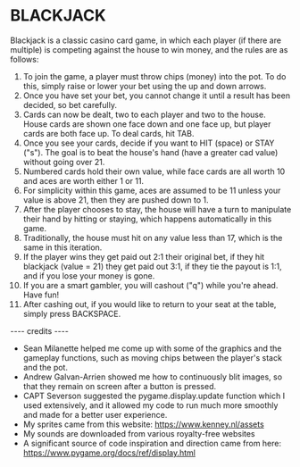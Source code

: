 # BLACKJACK
Blackjack is a classic casino card game, in which each player (if there are multiple) is competing against the house to win money, and the rules are as follows:
1. To join the game, a player must throw chips (money) into the pot.  To do this, simply raise or lower your bet using the up and down arrows.
2. Once you have set your bet, you cannot change it until a result has been decided, so bet carefully.
3. Cards can now be dealt, two to each player and two to the house.  House cards are shown one face down and one face up, but player cards are both face up.  To deal cards, hit TAB.
4. Once you see your cards, decide if you want to HIT (space) or STAY ("s").  The goal is to beat the house's hand (have a greater cad value) without going over 21.
5. Numbered cards hold their own value, while face cards are all worth 10 and aces are worth either 1 or 11. 
6. For simplicity within this game, aces are assumed to be 11 unless your value is above 21, then they are pushed down to 1.
7. After the player chooses to stay, the house will have a turn to manipulate their hand by hitting or staying, which happens automatically in this game.
8. Traditionally, the house must hit on any value less than 17, which is the same in this iteration.
9. If the player wins they get paid out 2:1 their original bet, if they hit blackjack (value = 21) they get paid out 3:1, if they tie the payout is 1:1, and if you lose your money is gone.
10. If you are a smart gambler, you will cashout ("q") while you're ahead.  Have fun!
11. After cashing out, if you would like to return to your seat at the table, simply press BACKSPACE.

---- credits ----
- Sean Milanette helped me come up with some of the graphics and the gameplay functions, such as moving chips between the player's stack and the pot.
- Andrew Galvan-Arrien showed me how to continuously blit images, so that they remain on screen after a button is pressed.
- CAPT Severson suggested the pygame.display.update function which I used extensively, and it allowed my code to run much more smoothly and made for a better user experience.
- My sprites came from this website: https://www.kenney.nl/assets
- My sounds are downloaded from various royalty-free websites
- A significant source of code inspiration and direction came from here: https://www.pygame.org/docs/ref/display.html
